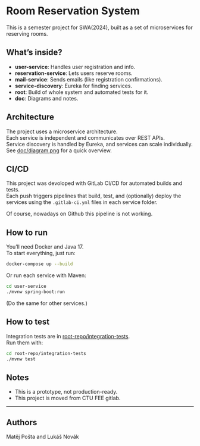 # Room Reservation System

This is a semester project for SWA(2024), built as a set of microservices for reserving rooms.

## What’s inside?

- **user-service**: Handles user registration and info.
- **reservation-service**: Lets users reserve rooms.
- **mail-service**: Sends emails (like registration confirmations).
- **service-discovery**: Eureka for finding services.
- **root**: Build of whole system and automated tests for it.
- **doc**: Diagrams and notes.

## Architecture

The project uses a microservice architecture.  
Each service is independent and communicates over REST APIs.  
Service discovery is handled by Eureka, and services can scale individually.  
See [doc/diagram.png](doc/diagram.png) for a quick overview.

## CI/CD

This project was devoloped with GitLab CI/CD for automated builds and tests.  
Each push triggers pipelines that build, test, and (optionally) deploy the services using the `.gitlab-ci.yml` files in each service folder.

Of course, nowadays on Github this pipeline is not working.

## How to run

You’ll need Docker and Java 17.  
To start everything, just run:

```sh
docker-compose up --build
```

Or run each service with Maven:

```sh
cd user-service
./mvnw spring-boot:run
```
(Do the same for other services.)

## How to test

Integration tests are in [root-repo/integration-tests](root-repo/integration-tests).  
Run them with:

```sh
cd root-repo/integration-tests
./mvnw test
```

## Notes

- This is a prototype, not production-ready.
- This project is moved from CTU FEE gitlab.

---

## Authors
Matěj Pošta and Lukáš Novák
